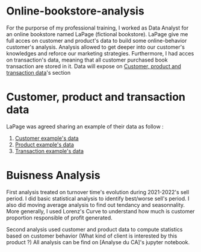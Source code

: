 # Online-bookstore-analysis

For the purporse of my professional training, I worked as Data Analyst for an online bookstore named LaPage (fictional bookstore).
LaPage give me full acces on customer and product's data to build some online-behavior customer's analysis. Analysis allowed to get deeper into our customer's knowledges and reforce our marketing strategies. 
Furthermore, I had acces on transaction's data, meaning that all customer purchased book transaction are stored in it. Data will expose on [Customer, product and transaction data](#)'s section

# Customer, product and transaction data

LaPage was agreed sharing an example of their data as follow :

1. [Customer example's data](#)
2. [Product example's data](#)
3. [Transaction example's data](#)

# Buisness Analysis

First analysis treated on turnover time's evolution during 2021-2022's sell period. I did basic statistical analysis to identify best/worse sell's period. 
I also did moving average analysis to find out tendancy and seasonnality. More generally, I used Lorenz's Curve to understand how much is customer proportion responsible of profit generated.

Second analysis used customer and product data to compute statistics based on customer behavior (What kind of client is interested by this product ?)
All analysis can be find on [Analyse du CA]'s jupyter notebook.
